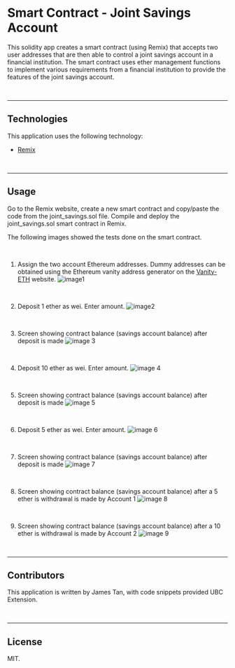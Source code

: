 # Smart Contract - Joint Savings Account

This solidity app creates a smart contract (using Remix) that accepts two user addresses that are then able to control a joint savings account in a financial institution. The smart contract uses ether management functions to implement various requirements from a financial institution to provide the features of the joint savings account.


<br/>

----

## Technologies

This application uses the following technology:

* [Remix](https://remix.ethereum.org)

<br/>

---

## Usage

Go to the Remix website, create a new smart contract and copy/paste the code from the joint_savings.sol file. Compile and deploy the joint_savings.sol smart contract in Remix.


The following images showed the tests done on the smart contract.

<br/>


1. Assign the two account Ethereum addresses. Dummy addresses can be obtained using the Ethereum vanity address generator on the [Vanity-ETH](https://vanity-eth.tk)  website.
![image1](images/image1.png)

<br/>

2. Deposit 1 ether as wei. Enter amount.
![image2](images/image2.png)

<br/>

3. Screen showing contract balance (savings account balance) after deposit is made
![image 3](images/image3.png)

<br/>

4. Deposit 10 ether as wei. Enter amount.
![image 4](images/image4.png)

<br/>

5. Screen showing contract balance (savings account balance) after deposit is made
![image 5](images/image5.png)

<br/>

6. Deposit 5 ether as wei. Enter amount.
![image 6](images/image6.png)

<br/>

7. Screen showing contract balance (savings account balance) after deposit is made
![image 7](images/image7.png)

<br/>

8. Screen showing contract balance (savings account balance) after a 5 ether is withdrawal is made by Account 1
![image 8](images/image8.png)

<br/>

9. Screen showing contract balance (savings account balance) after a 10 ether is withdrawal is made by Account 2
![image 9](images/image9.png)

<br/>

---

## Contributors

This application is written by James Tan, with code snippets provided UBC Extension.

<br/>

---

## License

MIT.